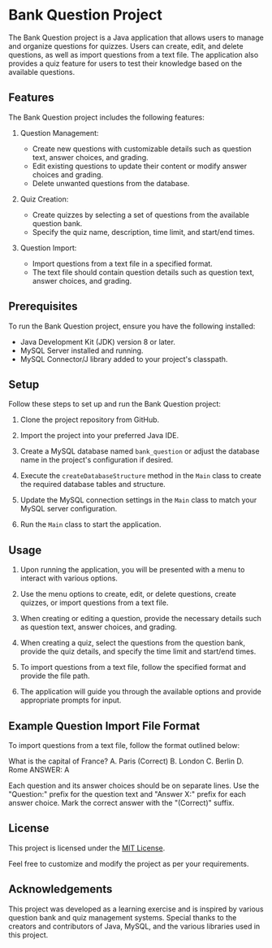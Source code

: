 # Bank Question Project

The Bank Question project is a Java application that allows users to manage and organize questions for quizzes. Users can create, edit, and delete questions, as well as import questions from a text file. The application also provides a quiz feature for users to test their knowledge based on the available questions.

## Features

The Bank Question project includes the following features:

1. Question Management:
   - Create new questions with customizable details such as question text, answer choices, and grading.
   - Edit existing questions to update their content or modify answer choices and grading.
   - Delete unwanted questions from the database.

2. Quiz Creation:
   - Create quizzes by selecting a set of questions from the available question bank.
   - Specify the quiz name, description, time limit, and start/end times.

3. Question Import:
   - Import questions from a text file in a specified format.
   - The text file should contain question details such as question text, answer choices, and grading.

## Prerequisites

To run the Bank Question project, ensure you have the following installed:

- Java Development Kit (JDK) version 8 or later.
- MySQL Server installed and running.
- MySQL Connector/J library added to your project's classpath.

## Setup

Follow these steps to set up and run the Bank Question project:

1. Clone the project repository from GitHub.

2. Import the project into your preferred Java IDE.

3. Create a MySQL database named `bank_question` or adjust the database name in the project's configuration if desired.

4. Execute the `createDatabaseStructure` method in the `Main` class to create the required database tables and structure.

5. Update the MySQL connection settings in the `Main` class to match your MySQL server configuration.

6. Run the `Main` class to start the application.

## Usage

1. Upon running the application, you will be presented with a menu to interact with various options.

2. Use the menu options to create, edit, or delete questions, create quizzes, or import questions from a text file.

3. When creating or editing a question, provide the necessary details such as question text, answer choices, and grading.

4. When creating a quiz, select the questions from the question bank, provide the quiz details, and specify the time limit and start/end times.

5. To import questions from a text file, follow the specified format and provide the file path.

6. The application will guide you through the available options and provide appropriate prompts for input.

## Example Question Import File Format

To import questions from a text file, follow the format outlined below:

What is the capital of France?
A. Paris (Correct)
B. London
C. Berlin
D. Rome
ANSWER: A


Each question and its answer choices should be on separate lines. Use the "Question:" prefix for the question text and "Answer X:" prefix for each answer choice. Mark the correct answer with the "(Correct)" suffix.

## License

This project is licensed under the [MIT License](LICENSE).

Feel free to customize and modify the project as per your requirements.

## Acknowledgements

This project was developed as a learning exercise and is inspired by various question bank and quiz management systems. Special thanks to the creators and contributors of Java, MySQL, and the various libraries used in this project.

